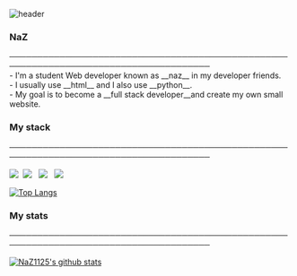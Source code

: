 ![header](https://capsule-render.vercel.app/api?type=waving&color=auto&height=150&section=header&text=Hi%20There👋&fontSize=70)
<h3>NaZ</h3>
──────────────────────────────────────────────────────────────────────────────────────</br>
- I'm a student Web developer known as __naz__ in my developer friends.</br>
- I usually use __html__ and I also use __python__.</br>
- My goal is to become a __full stack developer__and create my own small website.</br>
<h3>My stack</h3>
──────────────────────────────────────────────────────────────────────────────────────</br>

<p><img src="https://img.shields.io/badge/Python-3766AB?style=flat-square&logo=Python&logoColor=white"/></a>&nbsp <img src="https://img.shields.io/badge/HTML5-E34F26?style=flat-square&logo=HTML5&logoColor=white"/></a> &nbsp <img src="https://img.shields.io/badge/CSS3-1572B6?style=flat-square&logo=CSS3&logoColor=white"/></a> &nbsp
<img src="https://img.shields.io/badge/JavaScript-F7DF1E?style=flat-square&logo=JavaScript&logoColor=white"/></a> &nbsp

[![Top Langs](https://github-readme-stats.vercel.app/api/top-langs/?username=NaZ1125)](https://github.com/anuraghazra/github-readme-stats)

<h3>My stats</h3>
──────────────────────────────────────────────────────────────────────────────────────</br>

  [![NaZ1125's github stats](https://github-readme-stats.vercel.app/api?username=NaZ1125)](https://github.com/anuraghazra/github-readme-stats)


